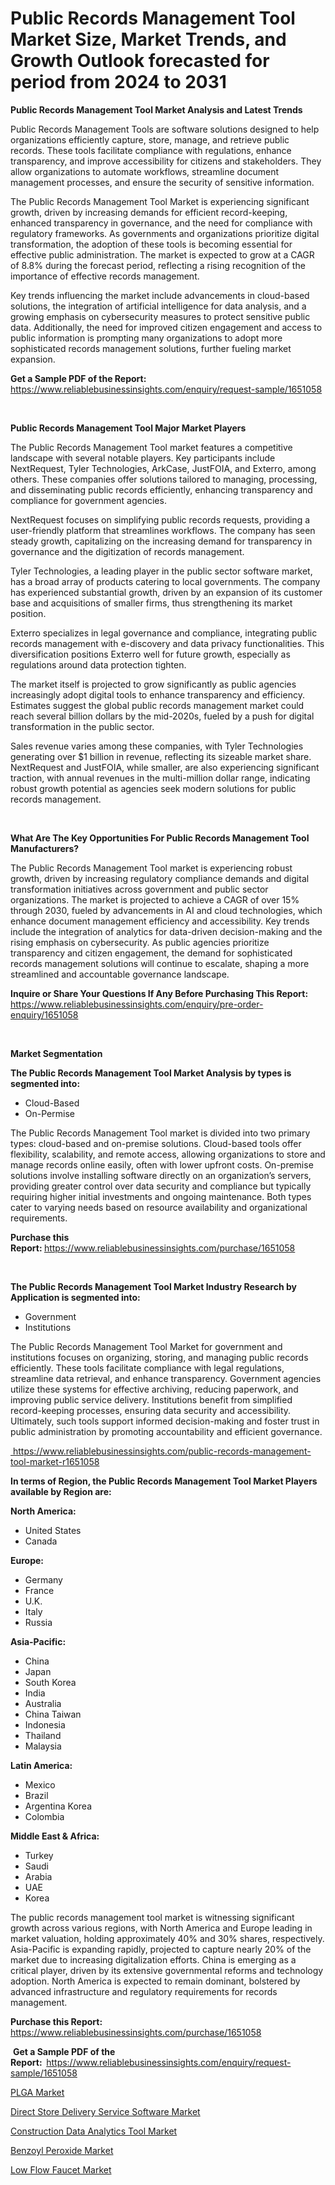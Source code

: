 <p><h1>Public Records Management Tool Market Size, Market Trends, and Growth Outlook forecasted for period from 2024 to 2031</h1></p><p><strong>Public Records Management Tool Market Analysis and Latest Trends</strong></p>
<p><p>Public Records Management Tools are software solutions designed to help organizations efficiently capture, store, manage, and retrieve public records. These tools facilitate compliance with regulations, enhance transparency, and improve accessibility for citizens and stakeholders. They allow organizations to automate workflows, streamline document management processes, and ensure the security of sensitive information.</p><p>The Public Records Management Tool Market is experiencing significant growth, driven by increasing demands for efficient record-keeping, enhanced transparency in governance, and the need for compliance with regulatory frameworks. As governments and organizations prioritize digital transformation, the adoption of these tools is becoming essential for effective public administration. The market is expected to grow at a CAGR of 8.8% during the forecast period, reflecting a rising recognition of the importance of effective records management.</p><p>Key trends influencing the market include advancements in cloud-based solutions, the integration of artificial intelligence for data analysis, and a growing emphasis on cybersecurity measures to protect sensitive public data. Additionally, the need for improved citizen engagement and access to public information is prompting many organizations to adopt more sophisticated records management solutions, further fueling market expansion.</p></p>
<p><strong>Get a Sample PDF of the Report:&nbsp;</strong> <a href="https://www.reliablebusinessinsights.com/enquiry/request-sample/1651058?utm_campaign=1094&utm_medium=2&utm_source=Github&utm_content=ia&utm_term=26092024&utm_id=public-records-management-tool">https://www.reliablebusinessinsights.com/enquiry/request-sample/1651058</a></p>
<p>&nbsp;</p>
<p><strong>Public Records Management Tool Major Market Players</strong></p>
<p><p>The Public Records Management Tool market features a competitive landscape with several notable players. Key participants include NextRequest, Tyler Technologies, ArkCase, JustFOIA, and Exterro, among others. These companies offer solutions tailored to managing, processing, and disseminating public records efficiently, enhancing transparency and compliance for government agencies.</p><p>NextRequest focuses on simplifying public records requests, providing a user-friendly platform that streamlines workflows. The company has seen steady growth, capitalizing on the increasing demand for transparency in governance and the digitization of records management.</p><p>Tyler Technologies, a leading player in the public sector software market, has a broad array of products catering to local governments. The company has experienced substantial growth, driven by an expansion of its customer base and acquisitions of smaller firms, thus strengthening its market position.</p><p>Exterro specializes in legal governance and compliance, integrating public records management with e-discovery and data privacy functionalities. This diversification positions Exterro well for future growth, especially as regulations around data protection tighten.</p><p>The market itself is projected to grow significantly as public agencies increasingly adopt digital tools to enhance transparency and efficiency. Estimates suggest the global public records management market could reach several billion dollars by the mid-2020s, fueled by a push for digital transformation in the public sector.</p><p>Sales revenue varies among these companies, with Tyler Technologies generating over $1 billion in revenue, reflecting its sizeable market share. NextRequest and JustFOIA, while smaller, are also experiencing significant traction, with annual revenues in the multi-million dollar range, indicating robust growth potential as agencies seek modern solutions for public records management.</p></p>
<p>&nbsp;</p>
<p><strong>What Are The Key Opportunities For Public Records Management Tool Manufacturers?</strong></p>
<p><p>The Public Records Management Tool market is experiencing robust growth, driven by increasing regulatory compliance demands and digital transformation initiatives across government and public sector organizations. The market is projected to achieve a CAGR of over 15% through 2030, fueled by advancements in AI and cloud technologies, which enhance document management efficiency and accessibility. Key trends include the integration of analytics for data-driven decision-making and the rising emphasis on cybersecurity. As public agencies prioritize transparency and citizen engagement, the demand for sophisticated records management solutions will continue to escalate, shaping a more streamlined and accountable governance landscape.</p></p>
<p><strong>Inquire or Share Your Questions If Any Before Purchasing This Report:</strong> <a href="https://www.reliablebusinessinsights.com/enquiry/pre-order-enquiry/1651058?utm_campaign=1094&utm_medium=2&utm_source=Github&utm_content=ia&utm_term=26092024&utm_id=public-records-management-tool">https://www.reliablebusinessinsights.com/enquiry/pre-order-enquiry/1651058</a></p>
<p>&nbsp;</p>
<p><strong>Market Segmentation</strong></p>
<p><strong>The Public Records Management Tool Market Analysis by types is segmented into:</strong></p>
<p><ul><li>Cloud-Based</li><li>On-Permise</li></ul></p>
<p><p>The Public Records Management Tool market is divided into two primary types: cloud-based and on-premise solutions. Cloud-based tools offer flexibility, scalability, and remote access, allowing organizations to store and manage records online easily, often with lower upfront costs. On-premise solutions involve installing software directly on an organization’s servers, providing greater control over data security and compliance but typically requiring higher initial investments and ongoing maintenance. Both types cater to varying needs based on resource availability and organizational requirements.</p></p>
<p><strong>Purchase this Report:&nbsp;</strong><a href="https://www.reliablebusinessinsights.com/purchase/1651058?utm_campaign=1094&utm_medium=2&utm_source=Github&utm_content=ia&utm_term=26092024&utm_id=public-records-management-tool">https://www.reliablebusinessinsights.com/purchase/1651058</a></p>
<p>&nbsp;</p>
<p><strong>The Public Records Management Tool Market Industry Research by Application is segmented into:</strong></p>
<p><ul><li>Government</li><li>Institutions</li></ul></p>
<p><p>The Public Records Management Tool Market for government and institutions focuses on organizing, storing, and managing public records efficiently. These tools facilitate compliance with legal regulations, streamline data retrieval, and enhance transparency. Government agencies utilize these systems for effective archiving, reducing paperwork, and improving public service delivery. Institutions benefit from simplified record-keeping processes, ensuring data security and accessibility. Ultimately, such tools support informed decision-making and foster trust in public administration by promoting accountability and efficient governance.</p></p>
<p><a href="https://www.reliablebusinessinsights.com/public-records-management-tool-market-r1651058?utm_campaign=1094&utm_medium=2&utm_source=Github&utm_content=ia&utm_term=26092024&utm_id=public-records-management-tool">&nbsp;https://www.reliablebusinessinsights.com/public-records-management-tool-market-r1651058</a></p>
<p><strong>In terms of Region, the Public Records Management Tool Market Players available by Region are:</strong></p>
<p>
    <p> <strong> North America: </strong>
        <ul>
            <li>United States</li>
            <li>Canada</li>
        </ul>
        </p> 
    <p> <strong> Europe: </strong>
        <ul>
            <li>Germany</li>
            <li>France</li>
            <li>U.K.</li>
            <li>Italy</li>
            <li>Russia</li>
        </ul>
        </p> 
    <p> <strong> Asia-Pacific: </strong>
        <ul>
            <li>China</li>
            <li>Japan</li>
            <li>South Korea</li>
            <li>India</li>
            <li>Australia</li>
            <li>China Taiwan</li>
            <li>Indonesia</li>
            <li>Thailand</li>
            <li>Malaysia</li>
        </ul>
        </p> 
    <p> <strong> Latin America: </strong>
        <ul>
            <li>Mexico</li>
            <li>Brazil</li>
            <li>Argentina Korea</li>
            <li>Colombia</li>
        </ul>
        </p> 
    <p> <strong> Middle East & Africa: </strong>
        <ul>
            <li>Turkey</li>
            <li>Saudi</li>
            <li>Arabia</li>
            <li>UAE</li>
            <li>Korea</li>
        </ul>
    </p>
    </p>
<p><p>The public records management tool market is witnessing significant growth across various regions, with North America and Europe leading in market valuation, holding approximately 40% and 30% shares, respectively. Asia-Pacific is expanding rapidly, projected to capture nearly 20% of the market due to increasing digitalization efforts. China is emerging as a critical player, driven by its extensive governmental reforms and technology adoption. North America is expected to remain dominant, bolstered by advanced infrastructure and regulatory requirements for records management.</p></p>
<p><strong>Purchase this Report: </strong><a href="https://www.reliablebusinessinsights.com/purchase/1651058?utm_campaign=1094&utm_medium=2&utm_source=Github&utm_content=ia&utm_term=26092024&utm_id=public-records-management-tool">https://www.reliablebusinessinsights.com/purchase/1651058</a></p>
<p>&nbsp;<strong>Get a Sample PDF of the Report:&nbsp;&nbsp;</strong><a href="https://www.reliablebusinessinsights.com/enquiry/request-sample/1651058?utm_campaign=1094&utm_medium=2&utm_source=Github&utm_content=ia&utm_term=26092024&utm_id=public-records-management-tool">https://www.reliablebusinessinsights.com/enquiry/request-sample/1651058</a></p>
<p><strong></strong></p>
<p><p><a href="https://www.linkedin.com/pulse/comprehensive-look-product-type-plga-5050plga-6535plga-7525plga-wf0tc?utm_campaign=1094&utm_medium=2&utm_source=Github&utm_content=ia&utm_term=26092024&utm_id=public-records-management-tool">PLGA Market</a></p><p><a href="https://github.com/SotoRodolfo12/Market-Research-Report-List-1/blob/main/direct-store-delivery-service-software-market.md?utm_campaign=1094&utm_medium=2&utm_source=Github&utm_content=ia&utm_term=26092024&utm_id=public-records-management-tool">Direct Store Delivery Service Software Market</a></p><p><a href="https://github.com/SaraPrifti82/Market-Research-Report-List-1/blob/main/construction-data-analytics-tool-market.md?utm_campaign=1094&utm_medium=2&utm_source=Github&utm_content=ia&utm_term=26092024&utm_id=public-records-management-tool">Construction Data Analytics Tool Market</a></p><p><a href="https://www.linkedin.com/pulse/pioneering-growth-analyzing-global-benzoyl-peroxide-market-kchdc?utm_campaign=1094&utm_medium=2&utm_source=Github&utm_content=ia&utm_term=26092024&utm_id=public-records-management-tool">Benzoyl Peroxide Market</a></p><p><a href="https://issuu.com/reportprime-2/docs/low-flow-faucet-market-size-2030.pp_b8ab4acee14822?utm_campaign=1094&utm_medium=2&utm_source=Github&utm_content=ia&utm_term=26092024&utm_id=public-records-management-tool">Low Flow Faucet Market</a></p></p>